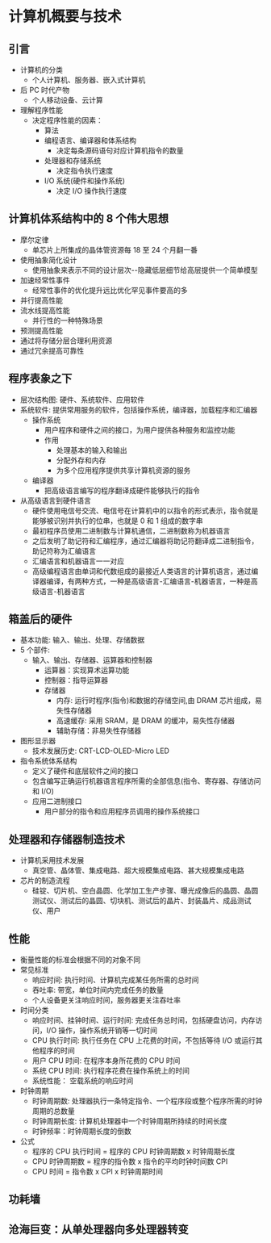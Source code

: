 # 计算机概要与技术

## 引言

- 计算机的分类
  - 个人计算机、服务器、嵌入式计算机
- 后 PC 时代产物
  - 个人移动设备、云计算
- 理解程序性能
  - 决定程序性能的因素：
    - 算法
    - 编程语言、编译器和体系结构
      - 决定每条源码语句对应计算机指令的数量
    - 处理器和存储系统
      - 决定指令执行速度
    - I/O 系统(硬件和操作系统)
      - 决定 I/O 操作执行速度

## 计算机体系结构中的 8 个伟大思想

- 摩尔定律
  - 单芯片上所集成的晶体管资源每 18 至 24 个月翻一番
- 使用抽象简化设计
  - 使用抽象来表示不同的设计层次--隐藏低层细节给高层提供一个简单模型
- 加速经常性事件
  - 经常性事件的优化提升远比优化罕见事件要高的多
- 并行提高性能
- 流水线提高性能
  - 并行性的一种特殊场景
- 预测提高性能
- 通过将存储分层合理利用资源
- 通过冗余提高可靠性

## 程序表象之下

- 层次结构图: 硬件、系统软件、应用软件
- 系统软件: 提供常用服务的软件，包括操作系统，编译器，加载程序和汇编器
  - 操作系统
    - 用户程序和硬件之间的接口，为用户提供各种服务和监控功能
    - 作用
      - 处理基本的输入和输出
      - 分配外存和内存
      - 为多个应用程序提供共享计算机资源的服务
  - 编译器
    - 把高级语言编写的程序翻译成硬件能够执行的指令
- 从高级语言到硬件语言
  - 硬件使用电信号交流、电信号在计算机中的以指令的形式表示，指令就是能够被识别并执行的位串，也就是 0 和 1 组成的数字串
  - 最初程序员使用二进制数与计算机通信，二进制数称为机器语言
  - 之后发明了助记符和汇编程序，通过汇编器将助记符翻译成二进制指令，助记符称为汇编语言
  - 汇编语言和机器语言一一对应
  - 高级编程语言由单词和代数组成的最接近人类语言的计算机语言，通过编译器编译，有两种方式，一种是高级语言-汇编语言-机器语言，一种是高级语言-机器语言

## 箱盖后的硬件

- 基本功能: 输入、输出、处理、存储数据
- 5 个部件:
  - 输入、输出、存储器、运算器和控制器
    - 运算器：实现算术运算功能
    - 控制器：指导运算器
    - 存储器
      - 内存: 运行时程序(指令)和数据的存储空间,由 DRAM 芯片组成，易失性存储器
      - 高速缓存: 采用 SRAM，是 DRAM 的缓冲，易失性存储器
      - 辅助存储：非易失性存储器
- 图形显示器
  - 技术发展历史: CRT-LCD-OLED-Micro LED
- 指令系统体系结构
  - 定义了硬件和底层软件之间的接口
  - 包含编写正确运行机器语言程序所需的全部信息(指令、寄存器、存储访问和 I/O)
  - 应用二进制接口
    - 用户部分的指令和应用程序员调用的操作系统接口

## 处理器和存储器制造技术

- 计算机采用技术发展
  - 真空管、晶体管、集成电路、超大规模集成电路、甚大规模集成电路
- 芯片的制造流程
  - 硅锭、切片机、空白晶圆、化学加工生产步骤、曝光成像后的晶圆、晶圆测试仪、测试后的晶圆、切块机、测试后的晶片、封装晶片、成品测试仪、用户

## 性能

- 衡量性能的标准会根据不同的对象不同
- 常见标准
  - 响应时间: 执行时间、计算机完成某任务所需的总时间
  - 吞吐率: 带宽，单位时间内完成任务的数量
  - 个人设备更关注响应时间，服务器更关注吞吐率
- 时间分类
  - 响应时间、挂钟时间、运行时间: 完成任务总时间，包括硬盘访问，内存访问，I/O 操作，操作系统开销等一切时间
  - CPU 执行时间: 执行任务在 CPU 上花费的时间，不包括等待 I/O 或运行其他程序的时间
  - 用户 CPU 时间: 在程序本身所花费的 CPU 时间
  - 系统 CPU 时间: 执行程序花费在操作系统上的时间
  - 系统性能： 空载系统的响应时间
- 时钟周期
  - 时钟周期数: 处理器执行一条特定指令、一个程序段或整个程序所需的时钟周期的总数量
  - 时钟周期长度: 计算机处理器中一个时钟周期所持续的时间长度
  - 时钟频率：时钟周期长度的倒数
- 公式
  - 程序的 CPU 执行时间 = 程序的 CPU 时钟周期数 x 时钟周期长度
  - CPU 时钟周期数 = 程序的指令数 x 指令的平均时钟时间数 CPI
  - CPU 时间 = 指令数 x CPI x 时钟周期时间

## 功耗墙

## 沧海巨变：从单处理器向多处理器转变
